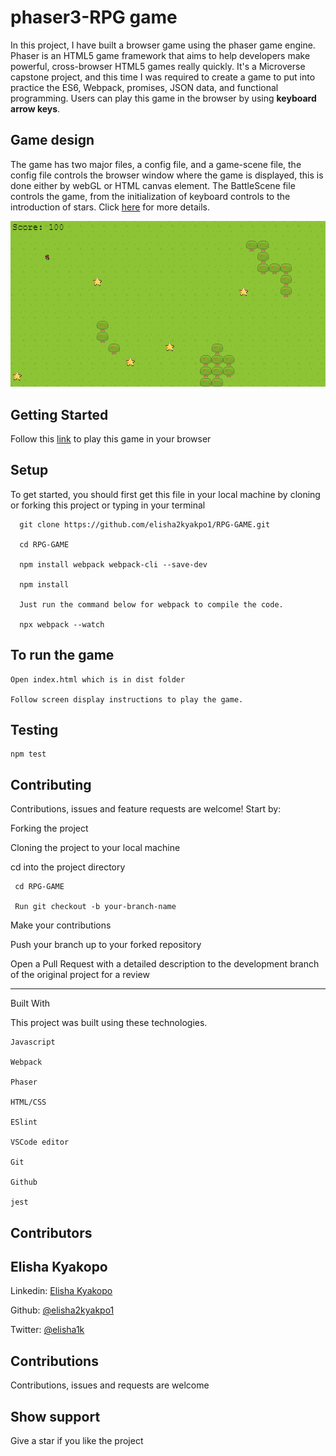 # phaser3-RPG game
In this project, I have built a browser game using the phaser game engine. Phaser is an HTML5 game framework that aims to help developers make powerful, cross-browser HTML5 games really quickly. It's a Microverse capstone project, and this time I was required to create a game to put into practice the ES6, Webpack, promises, JSON data, and functional programming. Users can play this game in the browser by using __keyboard arrow keys__.

## Game design
The game has two major files, a config file, and a game-scene file, the config file controls the browser window where the game is displayed, this is done either by webGL or HTML canvas element. The BattleScene file controls the game, from the initialization of keyboard controls to the introduction of stars. Click [here](https://github.com/elisha2kyakpo1/RPG-GAME/blob/game-feature/hiddenEliens.md) for more details. 

![Phaser world!](dist/assets/eliens.png)


## Getting Started

Follow this [link](https://loving-jepsen-7f41dc.netlify.app/) to play this game in your browser

## Setup

To get started, you should first get this file in your local machine by cloning or forking this project or typing in your terminal

```
  git clone https://github.com/elisha2kyakpo1/RPG-GAME.git

  cd RPG-GAME

  npm install webpack webpack-cli --save-dev

  npm install

  Just run the command below for webpack to compile the code.

  npx webpack --watch
```

## To run the game
```
Open index.html which is in dist folder

Follow screen display instructions to play the game.
```

## Testing

```
npm test
```

## Contributing

Contributions, issues and feature requests are welcome! Start by:

Forking the project

Cloning the project to your local machine

cd into the project directory

```
 cd RPG-GAME

 Run git checkout -b your-branch-name
```

Make your contributions

Push your branch up to your forked repository

Open a Pull Request with a detailed description to the development branch of the original project for a review

---

Built With

This project was built using these technologies.

```
Javascript

Webpack

Phaser

HTML/CSS

ESlint

VSCode editor

Git

Github

jest
```

## Contributors

## Elisha Kyakopo

  Linkedin: [Elisha Kyakopo](https://www.linkedin.com/in/elisha-kyakopo/)

  Github: [@elisha2kyakpo1](https://github.com/elisha2kyakpo1)

  Twitter: [@elisha1k](https://twitter.com/Elisha1k)

## Contributions

Contributions, issues and requests are welcome

## Show support

Give a star if you like the project